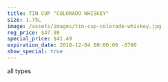 ```yaml
---
title: TIN CUP "COLORADO WHISKEY"
size: 1.75L
image: /assets/images/tin-cup-colorado-whiskey.jpg
reg_price: $47.99
special_price: $41.49
expiration_date: 2018-12-04 00:00:00 -0700
show_special: true
---
```


all types